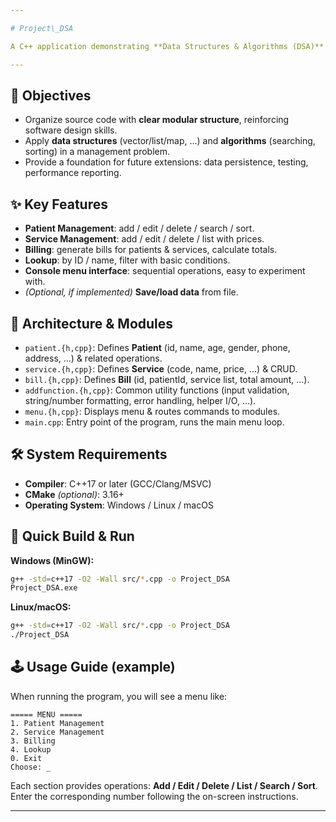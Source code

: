 ```yaml
---

# Project\_DSA

A C++ application demonstrating **Data Structures & Algorithms (DSA)** through a simple modular management program (patient, service, bill, etc.), running on the **console** with menu-based interaction.

---
```


## 🎯 Objectives

* Organize source code with **clear modular structure**, reinforcing software design skills.
* Apply **data structures** (vector/list/map, …) and **algorithms** (searching, sorting) in a management problem.
* Provide a foundation for future extensions: data persistence, testing, performance reporting.

## ✨ Key Features

* **Patient Management**: add / edit / delete / search / sort.
* **Service Management**: add / edit / delete / list with prices.
* **Billing**: generate bills for patients & services, calculate totals.
* **Lookup**: by ID / name, filter with basic conditions.
* **Console menu interface**: sequential operations, easy to experiment with.
* *(Optional, if implemented)* **Save/load data** from file.

## 🧱 Architecture & Modules

* `patient.{h,cpp}`: Defines **Patient** (id, name, age, gender, phone, address, …) & related operations.
* `service.{h,cpp}`: Defines **Service** (code, name, price, …) & CRUD.
* `bill.{h,cpp}`: Defines **Bill** (id, patientId, service list, total amount, …).
* `addfunction.{h,cpp}`: Common utility functions (input validation, string/number formatting, error handling, helper I/O, …).
* `menu.{h,cpp}`: Displays menu & routes commands to modules.
* `main.cpp`: Entry point of the program, runs the main menu loop.

## 🛠️ System Requirements

* **Compiler**: C++17 or later (GCC/Clang/MSVC)
* **CMake** *(optional)*: 3.16+
* **Operating System**: Windows / Linux / macOS

## 🚀 Quick Build & Run

**Windows (MinGW):**

```bash
g++ -std=c++17 -O2 -Wall src/*.cpp -o Project_DSA
Project_DSA.exe
```

**Linux/macOS:**

```bash
g++ -std=c++17 -O2 -Wall src/*.cpp -o Project_DSA
./Project_DSA
```

## 🕹️ Usage Guide (example)

When running the program, you will see a menu like:

```
===== MENU =====
1. Patient Management
2. Service Management
3. Billing
4. Lookup
0. Exit
Choose: _
```

Each section provides operations: **Add / Edit / Delete / List / Search / Sort**. Enter the corresponding number following the on-screen instructions.

---

